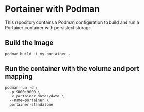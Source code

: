 # Portainer with Podman

This repository contains a Podman configuration to build and run a Portainer container with persistent storage.


## Build the Image
` podman build -t my-portainer . `  

## Run the container with the volume and port mapping

```
podman run -d \
  -p 9000:9000 \
  -v portainer_data:/data \
  --name=portainer \
  portainer-standalone
```
